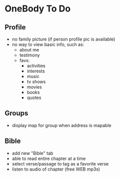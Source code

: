 OneBody To Do
=============

Profile
-------

* no family picture (if person profile pic is available)
* no way to view basic info, such as:
  * about me
  * testimony
  * favs:
    * activities
    * interests
    * music
    * tv shows
    * movies
    * books
    * quotes

Groups
------

* display map for group when address is mapable

Bible
-----

* add new "Bible" tab
* able to read entire chapter at a time
* select verse/passage to tag as a favorite verse
* listen to audio of chapter (free WEB mp3s)
